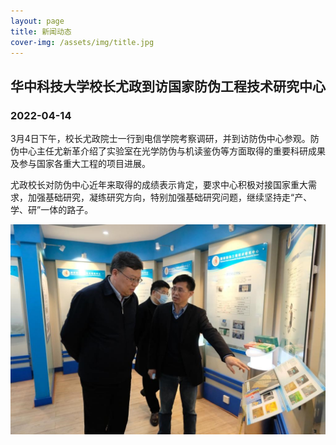 ```yaml
---
layout: page
title: 新闻动态
cover-img: /assets/img/title.jpg
---
```

<!--
 * @Author: Conghao Wong
 * @Date: 2023-03-12 10:46:57
 * @LastEditors: Conghao Wong
 * @LastEditTime: 2023-03-12 10:48:27
 * @Description: file content
 * @Github: https://cocoon2wong.github.io
 * Copyright 2023 Conghao Wong, All Rights Reserved.
-->

## 华中科技大学校长尤政到访国家防伪工程技术研究中心

### 2022-04-14

3月4日下午，校长尤政院士一行到电信学院考察调研，并到访防伪中心参观。防伪中心主任尤新革介绍了实验室在光学防伪与机读鉴伪等方面取得的重要科研成果及参与国家各重大工程的项目进展。

尤政校长对防伪中心近年来取得的成绩表示肯定，要求中心积极对接国家重大需求，加强基础研究，凝练研究方向，特别加强基础研究问题，继续坚持走“产、学、研”一体的路子。

<div align="center">
     <img src="/assets/img/news/2022-04-14-0.jpg">
</div>
